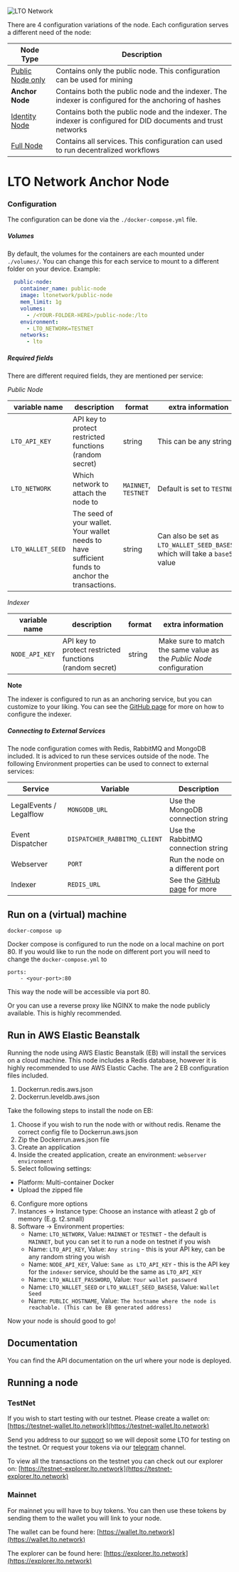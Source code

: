 ![LTO Network](https://user-images.githubusercontent.com/100821/108692834-6a115200-74fd-11eb-92df-ee07bf62b386.png)

There are 4 configuration variations of the node. Each configuration serves a different need of the node:

Node Type             |Description
----------------------|-----------
[Public Node only]    |Contains only the public node. This configuration can be used for mining 
**Anchor Node**       |Contains both the public node and the indexer. The indexer is configured for the anchoring of hashes
[Identity Node]       |Contains both the public node and the indexer. The indexer is configured for DID documents and trust networks
[Full Node]           |Contains all services. This configuration can used to run decentralized workflows

[Public Node only]: https://github.com/ltonetwork/lto-public-node
[Identity Node]: https://github.com/ltonetwork/lto-identity-node
[Full Node]: https://github.com/ltonetwork/lto-full-node

# LTO Network Anchor Node

### Configuration

The configuration can be done via the `./docker-compose.yml` file.

##### Volumes

By default, the volumes for the containers are each mounted under `./volumes/`. You can change this for each service to mount to a different folder on your device. Example:

```yml
  public-node:
    container_name: public-node
    image: ltonetwork/public-node
    mem_limit: 1g
    volumes:
      - /<YOUR-FOLDER-HERE>/public-node:/lto
    environment:
      - LTO_NETWORK=TESTNET
    networks:
      - lto
```

##### Required fields

There are different required fields, they are mentioned per service:

*Public Node*

| variable name          | description                                                                                     | format                 | extra information                                                             |
| ---------------------- | ----------------------------------------------------------------------------------------------- | ---------------------- | ----------------------------------------------------------------------------- |
| `LTO_API_KEY`          | API key to protect restricted functions (random secret)                                         | string                 | This can be any string                                                        |
| `LTO_NETWORK`          | Which network to attach the node to                                                             | `MAINNET`, `TESTNET`   | Default is set to `TESTNET`                                                   |
| `LTO_WALLET_SEED`      | The seed of your wallet. Your wallet needs to have sufficient funds to anchor the transactions. | string                 | Can also be set as `LTO_WALLET_SEED_BASE58`, which will take a `base58` value |

*Indexer*

| variable name          | description                                                                                     | format                 | extra information                                                             |
| ---------------------- | ----------------------------------------------------------------------------------------------- | ---------------------- | ----------------------------------------------------------------------------- |
| `NODE_API_KEY`         | API key to protect restricted functions (random secret)                                         | string                 | Make sure to match the same value as the *Public Node* configuration          |

**Note**

The indexer is configured to run as an anchoring service, but you can customize to your liking. You can see the [GitHub page](https://github.com/ltonetwork/indexer#configuration) for more on how to configure the indexer.

##### Connecting to External Services

The node configuration comes with Redis, RabbitMQ and MongoDB included. It is adviced to run these services outside of 
the node. The following Environment properties can be used to connect to external services:

| Service                   | Variable                      | Description                                                                         |
| ------------------------- | ------------------------------| ----------------------------------------------------------------------------------- |
| LegalEvents / Legalflow   | `MONGODB_URL`                 | Use the MongoDB connection string                                                   |
| Event Dispatcher          | `DISPATCHER_RABBITMQ_CLIENT`  | Use the RabbitMQ connection string                                                  |
| Webserver                 | `PORT`                        | Run the node on a different port                                                    |
| Indexer                   | `REDIS_URL`                   | See the [GitHub page](https://github.com/ltonetwork/indexer#configuration) for more |

## Run on a (virtual) machine

```
docker-compose up
```
    
Docker compose is configured to run the node on a local machine on port 80. If you would like to run the node on different
port you will need to change the `docker-compose.yml` to

```
ports:
    - <your-port>:80
```

This way the node will be accessible via port 80.

Or you can use a reverse proxy like NGINX to make the node publicly available. This is highly recommended. 

## Run in AWS Elastic Beanstalk

Running the node using AWS Elastic Beanstalk (EB) will install the services on a cloud machine. This node includes a
Redis database, however it is highly recommended to use AWS Elastic Cache. The are 2 EB configuration files included. 

1. Dockerrun.redis.aws.json
2. Dockerrun.leveldb.aws.json

Take the following steps to install the node on EB:

1. Choose if you wish to run the node with or without redis. Rename the correct config file to Dockerrun.aws.json
2. Zip the Dockerrun.aws.json file
3. Create an application
4. Inside the created application, create an environment: `webserver environment`
5. Select following settings:
  - Platform: Multi-container Docker
  - Upload the zipped file
6. Configure more options
7. Instances -> Instance type: Choose an instance with atleast 2 gb of memory (E.g. t2.small)
6. Software -> Environment properties:
    - Name: `LTO_NETWORK`, Value: `MAINNET` or `TESTNET` - the default is `MAINNET`, but you can set it to run a node on testnet if you wish
    - Name: `LTO_API_KEY`, Value: `Any string` - this is your API key, can be any random string you wish
    - Name: `NODE_API_KEY`, Value: `Same as LTO_API_KEY` - this is the API key for the `indexer` service, should be the same as `LTO_API_KEY`
    - Name: `LTO_WALLET_PASSWORD`, Value: `Your wallet password`
    - Name: `LTO_WALLET_SEED` or `LTO_WALLET_SEED_BASE58`, Value: `Wallet Seed`
    - Name: `PUBLIC_HOSTNAME`, Value: `The hostname where the node is reachable. (This can be EB generated address)`

Now your node is should good to go!

## Documentation

You can find the API documentation on the url where your node is deployed.

## Running a node

### TestNet
 
If you wish to start testing with our testnet. Please create a wallet on: [https://testnet-wallet.lto.network](https://testnet-wallet.lto.network)
 
Send you address to our [support](mailto:support@legalthings.io) so we will deposit some LTO for testing on the testnet. Or request your tokens via our [telegram](https://t.me/joinchat/AJWQTUDKtDlsuGHVFb40eQ) channel.
 
To view all the transactions on the testnet you can check out our explorer on: [https://testnet-explorer.lto.network](https://testnet-explorer.lto.network)
 
### Mainnet
 
For mainnet you will have to buy tokens. You can then use these tokens by sending them to the wallet you will link to your node.
 
The wallet can be found here: [https://wallet.lto.network](https://wallet.lto.network)
 
The explorer can be found here: [https://explorer.lto.network](https://explorer.lto.network)

